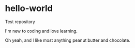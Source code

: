 # hello-world
Test repository

I'm new to coding and love learning.

Oh yeah, and I like most anything peanut butter and chocolate.
